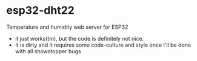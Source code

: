 # esp32-dht22
Temperature and humidity web server for ESP32
- it just works(tm), but the code is definitely not nice. 
- It is dirty and it requires some code-culture and style once I'll be done with all showstopper bugs  
